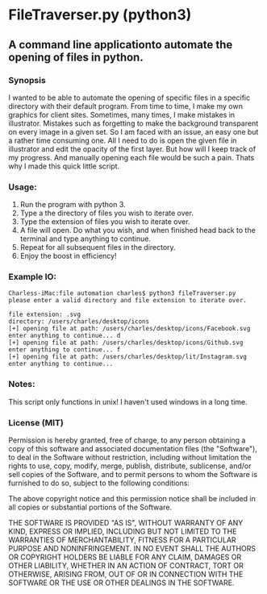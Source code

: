 # FileTraverser.py (python3)
## A command line applicationto automate the opening of files in python.

### Synopsis
I wanted to be able to automate the opening of specific files in a specific directory with their default program. From time to time, I make my own graphics for client sites. Sometimes, many times, I make mistakes in illustrator. Mistakes such as forgetting to make the background transparent on every image in a given set. So I am faced with an issue, an easy one but a rather time consuming one. All I need to do is open the given file in illustrator and edit the opacity of the first layer. But how will I keep track of my progress. And manually opening each file would be such a pain. Thats why I made this quick little script.

### Usage:
1. Run the program with python 3.
2. Type a the directory of files you wish to iterate over.
3. Type the extension of files you wish to iterate over.
4. A file will open. Do what you wish, and when finished head back to the terminal and type anything to continue.
5. Repeat for all subsequent files in the directory.
6. Enjoy the boost in efficiency!

### Example IO:
```
Charless-iMac:file automation charles$ python3 fileTraverser.py
please enter a valid directory and file extension to iterate over.

file extension: .svg
directory: /users/charles/desktop/icons
[+] opening file at path: /users/charles/desktop/icons/Facebook.svg
enter anything to continue... d
[+] opening file at path: /users/charles/desktop/icons/Github.svg
enter anything to continue... f
[+] opening file at path: /users/charles/desktop/lit/Instagram.svg
enter anything to continue...
```

### Notes:
This script only functions in unix! I haven't used windows in a long time.

### License (MIT)
Permission is hereby granted, free of charge, to any person obtaining a copy
of this software and associated documentation files (the "Software"), to deal
in the Software without restriction, including without limitation the rights
to use, copy, modify, merge, publish, distribute, sublicense, and/or sell
copies of the Software, and to permit persons to whom the Software is
furnished to do so, subject to the following conditions:

The above copyright notice and this permission notice shall be included in
all copies or substantial portions of the Software.

THE SOFTWARE IS PROVIDED "AS IS", WITHOUT WARRANTY OF ANY KIND, EXPRESS OR
IMPLIED, INCLUDING BUT NOT LIMITED TO THE WARRANTIES OF MERCHANTABILITY,
FITNESS FOR A PARTICULAR PURPOSE AND NONINFRINGEMENT. IN NO EVENT SHALL THE
AUTHORS OR COPYRIGHT HOLDERS BE LIABLE FOR ANY CLAIM, DAMAGES OR OTHER
LIABILITY, WHETHER IN AN ACTION OF CONTRACT, TORT OR OTHERWISE, ARISING FROM,
OUT OF OR IN CONNECTION WITH THE SOFTWARE OR THE USE OR OTHER DEALINGS IN
THE SOFTWARE.
